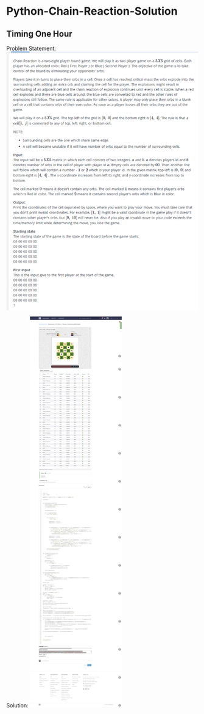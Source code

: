 # Python-Chain-Reaction-Solution

## Timing One Hour
Problem Statement:
![Problem Statement](https://github.com/JSRSHIVAM/Python-Chain-Reaction-Solution/blob/master/problem_statements.png)

Solution:
![Output of Submission Rank 20](https://github.com/JSRSHIVAM/Python-Chain-Reaction-Solution/blob/master/result.png)



